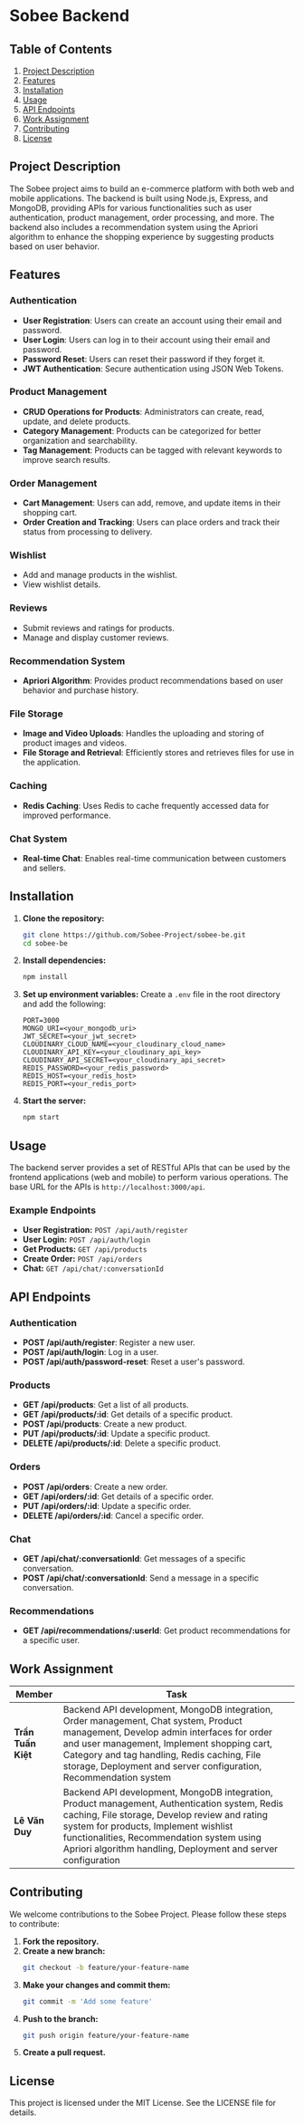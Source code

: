# Sobee Backend

## Table of Contents

1. [Project Description](#project-description)
2. [Features](#features)
3. [Installation](#installation)
4. [Usage](#usage)
5. [API Endpoints](#api-endpoints)
6. [Work Assignment](#work-assignment)
7. [Contributing](#contributing)
8. [License](#license)

## Project Description

The Sobee project aims to build an e-commerce platform with both web and mobile applications. The backend is built using Node.js, Express, and MongoDB, providing APIs for various functionalities such as user authentication, product management, order processing, and more. The backend also includes a recommendation system using the Apriori algorithm to enhance the shopping experience by suggesting products based on user behavior.

## Features

### Authentication

- **User Registration**: Users can create an account using their email and password.
- **User Login**: Users can log in to their account using their email and password.
- **Password Reset**: Users can reset their password if they forget it.
- **JWT Authentication**: Secure authentication using JSON Web Tokens.

### Product Management

- **CRUD Operations for Products**: Administrators can create, read, update, and delete products.
- **Category Management**: Products can be categorized for better organization and searchability.
- **Tag Management**: Products can be tagged with relevant keywords to improve search results.

### Order Management

- **Cart Management**: Users can add, remove, and update items in their shopping cart.
- **Order Creation and Tracking**: Users can place orders and track their status from processing to delivery.

### Wishlist

- Add and manage products in the wishlist.
- View wishlist details.

### Reviews

- Submit reviews and ratings for products.
- Manage and display customer reviews.

### Recommendation System

- **Apriori Algorithm**: Provides product recommendations based on user behavior and purchase history.

### File Storage

- **Image and Video Uploads**: Handles the uploading and storing of product images and videos.
- **File Storage and Retrieval**: Efficiently stores and retrieves files for use in the application.

### Caching

- **Redis Caching**: Uses Redis to cache frequently accessed data for improved performance.

### Chat System

- **Real-time Chat**: Enables real-time communication between customers and sellers.

## Installation

1. **Clone the repository:**

   ```bash
   git clone https://github.com/Sobee-Project/sobee-be.git
   cd sobee-be
   ```

2. **Install dependencies:**

   ```bash
   npm install
   ```

3. **Set up environment variables:**
   Create a `.env` file in the root directory and add the following:

   ```env
   PORT=3000
   MONGO_URI=<your_mongodb_uri>
   JWT_SECRET=<your_jwt_secret>
   CLOUDINARY_CLOUD_NAME=<your_cloudinary_cloud_name>
   CLOUDINARY_API_KEY=<your_cloudinary_api_key>
   CLOUDINARY_API_SECRET=<your_cloudinary_api_secret>
   REDIS_PASSWORD=<your_redis_password>
   REDIS_HOST=<your_redis_host>
   REDIS_PORT=<your_redis_port>
   ```

4. **Start the server:**
   ```bash
   npm start
   ```

## Usage

The backend server provides a set of RESTful APIs that can be used by the frontend applications (web and mobile) to perform various operations. The base URL for the APIs is `http://localhost:3000/api`.

### Example Endpoints

- **User Registration:** `POST /api/auth/register`
- **User Login:** `POST /api/auth/login`
- **Get Products:** `GET /api/products`
- **Create Order:** `POST /api/orders`
- **Chat:** `GET /api/chat/:conversationId`

## API Endpoints

### Authentication

- **POST /api/auth/register**: Register a new user.
- **POST /api/auth/login**: Log in a user.
- **POST /api/auth/password-reset**: Reset a user's password.

### Products

- **GET /api/products**: Get a list of all products.
- **GET /api/products/:id**: Get details of a specific product.
- **POST /api/products**: Create a new product.
- **PUT /api/products/:id**: Update a specific product.
- **DELETE /api/products/:id**: Delete a specific product.

### Orders

- **POST /api/orders**: Create a new order.
- **GET /api/orders/:id**: Get details of a specific order.
- **PUT /api/orders/:id**: Update a specific order.
- **DELETE /api/orders/:id**: Cancel a specific order.

### Chat

- **GET /api/chat/:conversationId**: Get messages of a specific conversation.
- **POST /api/chat/:conversationId**: Send a message in a specific conversation.

### Recommendations

- **GET /api/recommendations/:userId**: Get product recommendations for a specific user.

## Work Assignment

| Member             | Task                                                                                                                                                                                                                                                                                                 |
| ------------------ | ---------------------------------------------------------------------------------------------------------------------------------------------------------------------------------------------------------------------------------------------------------------------------------------------------- |
| **Trần Tuấn Kiệt** | Backend API development, MongoDB integration, Order management, Chat system, Product management, Develop admin interfaces for order and user management, Implement shopping cart, Category and tag handling, Redis caching, File storage, Deployment and server configuration, Recommendation system |
| **Lê Văn Duy**     | Backend API development, MongoDB integration, Product management, Authentication system, Redis caching, File storage, Develop review and rating system for products, Implement wishlist functionalities, Recommendation system using Apriori algorithm handling, Deployment and server configuration |

## Contributing

We welcome contributions to the Sobee Project. Please follow these steps to contribute:

1. **Fork the repository.**
2. **Create a new branch:**
   ```bash
   git checkout -b feature/your-feature-name
   ```
3. **Make your changes and commit them:**
   ```bash
   git commit -m 'Add some feature'
   ```
4. **Push to the branch:**
   ```bash
   git push origin feature/your-feature-name
   ```
5. **Create a pull request.**

## License

This project is licensed under the MIT License. See the LICENSE file for details.
